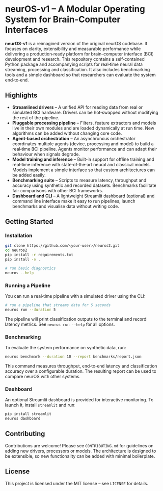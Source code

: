 # neurOS-v1 – A Modular Operating System for Brain‑Computer Interfaces

**neurOS-v1** is a reimagined version of the original neurOS codebase.  It focuses
on clarity, extensibility and measurable performance while delivering a
production‑ready platform for brain–computer interface (BCI) development and
research.  This repository contains a self‑contained Python package and
accompanying scripts for real‑time neural data streaming, processing and
classification.  It also includes benchmarking tools and a simple dashboard so
that researchers can evaluate the system end‑to‑end.

## Highlights

* **Streamlined drivers** – A unified API for reading data from real or simulated
  BCI hardware.  Drivers can be hot‑swapped without modifying the rest of the
  pipeline.
* **Pluggable processing pipeline** – Filters, feature extractors and models
  live in their own modules and are loaded dynamically at run time.  New
  algorithms can be added without changing core code.
* **Agent‑based orchestration** – An asynchronous orchestrator coordinates
  multiple agents (device, processing and model) to build a real‑time BCI
  pipeline.  Agents monitor performance and can adapt their behaviour when
  signals degrade.
* **Model training and inference** – Built‑in support for offline training and
  real‑time inference with state‑of‑the‑art neural and classical models.  Models
  implement a simple interface so that custom architectures can be added
  easily.
* **Benchmarking suite** – Scripts to measure latency, throughput and accuracy
  using synthetic and recorded datasets.  Benchmarks facilitate fair
  comparisons with other BCI frameworks.
* **Dashboard and CLI** – A lightweight Streamlit dashboard (optional) and
  command line interface make it easy to run pipelines, launch benchmarks and
  visualise data without writing code.

## Getting Started

### Installation

```bash
git clone https://github.com/<your-user>/neuros2.git
cd neuros2
pip install -r requirements.txt
pip install -e .

# run basic diagnostics
neuros --help
```

### Running a Pipeline

You can run a real‑time pipeline with a simulated driver using the CLI:

```bash
# run a pipeline that streams data for 5 seconds
neuros run --duration 5
```

The pipeline will print classification outputs to the terminal and record
latency metrics.  See `neuros run --help` for all options.

### Benchmarking

To evaluate the system performance on synthetic data, run:

```bash
neuros benchmark --duration 10 --report benchmarks/report.json
```

This command measures throughput, end‑to‑end latency and classification
accuracy over a configurable duration.  The resulting report can be used to
compare neurOS with other systems.

### Dashboard

An optional Streamlit dashboard is provided for interactive monitoring.  To
launch it, install `streamlit` and run:

```bash
pip install streamlit
neuros dashboard
```

## Contributing

Contributions are welcome!  Please see `CONTRIBUTING.md` for guidelines on
adding new drivers, processors or models.  The architecture is designed to be
extensible, so new functionality can be added with minimal boilerplate.

## License

This project is licensed under the MIT license – see `LICENSE` for details.